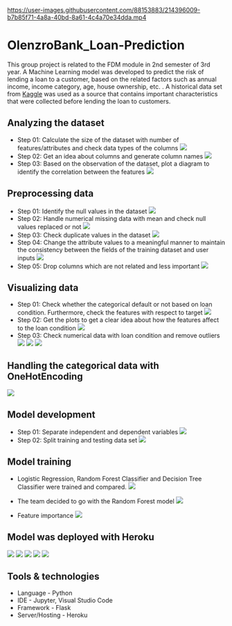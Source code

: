 

https://user-images.githubusercontent.com/88153883/214396009-b7b85f71-4a8a-40bd-8a61-4c4a70e34dda.mp4

# OlenzroBank_Loan-Prediction
This group project is related to the FDM module in 2nd semester of 3rd year. A Machine Learning model was developed to predict the risk of lending a loan to a customer, based on the related factors such as annual income, income category, age, house ownership, etc. . A historical data set from [Kaggle](https://www.kaggle.com/) was used as a source that contains important characteristics that were collected before lending the loan to customers. 

## Analyzing the dataset
- Step 01: Calculate the size of the dataset with number of features/attributes and check data types of the columns
![](images/s1.PNG)
- Step 02: Get an idea about columns and generate column names
![](images/s2.png)
- Step 03: Based on the observation of the dataset, plot a diagram to identify the correlation between the features
![](images/s3.png)

## Preprocessing data
- Step 01: Identify the null values in the dataset
![](images/pre1.png)
- Step 02: Handle numerical missing data with mean and check null values replaced or not
![](images/pre2.png)
- Step 03: Check duplicate values in the dataset
![](images/pre3.png)
- Step 04: Change the attribute values to a meaningful manner to maintain the consistency between the fields of the training dataset and user inputs
![](images/pre4.png)
- Step 05: Drop columns which are not related and less important
![](images/pre5.png)

## Visualizing data
- Step 01: Check whether the categorical default or not based on loan condition. Furthermore, check the features with respect to target 
![](images/v1.png)
- Step 02: Get the plots to get a clear idea about how the features affect to the loan condition
![](images/v2.png)
- Step 03: Check numerical data with loan condition and remove outliers
![](images/v3.png)
![](images/v3.1.png)
![](images/v3.2.png)

## Handling the categorical data with OneHotEncoding
![](images/onehotencoding.png)

## Model development
- Step 01: Separate independent and dependent variables
![](images/m1.png)
- Step 02: Split training and testing data set
![](images/m2.png)

## Model training
- Logistic Regression, Random Forest Classifier and Decision Tree Classifier were trained and compared. 
![](images/compare.png)

- The team decided to go with the Random Forest model
![](images/rfc.png)

- Feature importance 
![](images/fi.png)

## Model was deployed with Heroku
![](images/o_home.png)
![](images/o_form.png)
![](images/o_fill.png)
![](images/o_good.png)
![](images/o_bad.png)


## Tools & technologies
- Language - Python
- IDE - Jupyter, Visual	Studio	Code
- Framework - Flask
- Server/Hosting - Heroku

